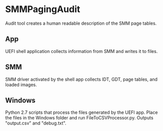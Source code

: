 
# SMMPagingAudit
Audit tool creates a human readable description of the SMM page tables.
## App
UEFI shell application collects information from SMM and writes it to files.
## SMM
SMM driver activated by the shell app collects IDT, GDT, page tables, and loaded images.
## Windows
Python 2.7 scripts that process the files generated by the UEFI app. Place the files in the Windows folder and run FileToCSVProcessor.py. Outputs "output.csv" and "debug.txt".